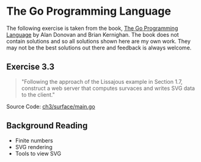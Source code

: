 # The Go Programming Language

The following exercise is taken from the book, [The Go Programming Language](https://amzn.to/2ENCgcO) by Alan Donovan and Brian Kernighan. The book does not contain solutions and so all solutions shown here are my own work. They may not be the best solutions out there and feedback is always welcome.

## Exercise 3.3

> "Following the approach of the Lissajous example in Section 1.7, construct a web server that computes survaces and writes SVG data to the client."

Source Code: [ch3/surface/main.go](https://github.com/adonovan/gopl.io/blob/master/ch3/surface/main.go)

## Background Reading

* Finite numbers
* SVG rendering
* Tools to view SVG
